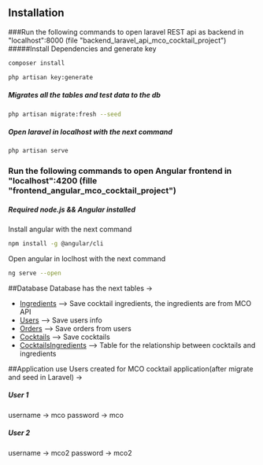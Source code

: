 ## Installation

###Run the following commands to open laravel REST api as backend in "localhost":8000 (file "backend_laravel_api_mco_cocktail_project")
#####Install Dependencies and generate key
```bash 
composer install
```
```bash 
php artisan key:generate
```
##### Migrates all the tables and test data to the db
```bash 
php artisan migrate:fresh --seed
```
##### Open laravel in localhost with the next command
```bash 
php artisan serve
```

### Run the following commands to open Angular frontend in "localhost":4200 (fille "frontend_angular_mco_cocktail_project")
##### Required node.js && Angular installed

Install angular with the next command
```bash 
npm install -g @angular/cli
```
Open angular in loclhost with the next command
```bash 
ng serve --open
```


##Database
Database has the next tables ->
  - [Ingredients](#git) --> Save cocktail ingredients, the ingredients are from MCO API
  - [Users](#django) --> Save users info
  - [Orders](#angular) --> Save orders from users
  - [Cocktails](#laravel) --> Save cocktails
  - [CocktailsIngredients](#laravel) --> Table for the relationship between cocktails and ingredients

##Application use
Users created for MCO cocktail application(after migrate and seed in Laravel) ->
##### User 1

username -> mco
password -> mco

##### User 2

username -> mco2
password -> mco2






